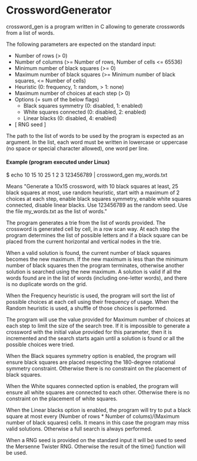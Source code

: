 # CrosswordGenerator

crossword_gen is a program written in C allowing to generate crosswords from a list of words.

The following parameters are expected on the standard input:

- Number of rows (> 0)
- Number of columns (>= Number of rows, Number of cells <= 65536)
- Minimum number of black squares (>= 0)
- Maximum number of black squares (>= Minimum number of black squares, <= Number of cells)
- Heuristic (0: frequency, 1: random, > 1: none)
- Maximum number of choices at each step (> 0)
- Options (= sum of the below flags)
  - Black squares symmetry (0: disabled, 1: enabled)
  - White squares connected (0: disabled, 2: enabled)
  - Linear blacks (0: disabled, 4: enabled)
- \[ RNG seed \]

The path to the list of words to be used by the program is expected as an argument. In the list, each word must be written in lowercase or uppercase (no space or special character allowed), one word per line.

#### Example (program executed under Linux)

$ echo 10 15 10 25 1 2 3 123456789 | crossword_gen my_words.txt

Means "Generate a 10x15 crossword, with 10 black squares at least, 25 black squares at most, use random heuristic, start with a maximum of 2 choices at each step, enable black squares symmetry, enable white squares connected, disable linear blacks. Use 123456789 as the random seed. Use the file my_words.txt as the list of words."

The program generates a trie from the list of words provided. The crossword is generated cell by cell, in a row scan way. At each step the program determines the list of possible letters and if a black square can be placed from the current horizontal and vertical nodes in the trie.

When a valid solution is found, the current number of black squares becomes the new maximum. If the new maximum is less than the minimum number of black squares then the program terminates, otherwise another solution is searched using the new maximum. A solution is valid if all the words found are in the list of words (including one-letter words), and there is no duplicate words on the grid.

When the Frequency heuristic is used, the program will sort the list of possible choices at each cell using their frequency of usage. When the Random heuristic is used, a shuffle of those choices is performed.

The program will use the value provided for Maximum number of choices at each step to limit the size of the search tree. If it is impossible to generate a crossword with the initial value provided for this parameter, then it is incremented and the search starts again until a solution is found or all the possible choices were tried.

When the Black squares symmetry option is enabled, the program will ensure black squares are placed respecting the 180-degree rotational symmetry constraint. Otherwise there is no constraint on the placement of black squares.

When the White squares connected option is enabled, the program will ensure all white squares are connected to each other. Otherwise there is no constraint on the placement of white squares.

When the Linear blacks option is enabled, the program will try to put a black square at most every (Number of rows \* Number of colums)/(Maximum number of black squares) cells. It means in this case the program may miss valid solutions. Otherwise a full search is always performed.

When a RNG seed is provided on the standard input it will be used to seed the Mersenne Twister RNG. Otherwise the result of the time() function will be used.
